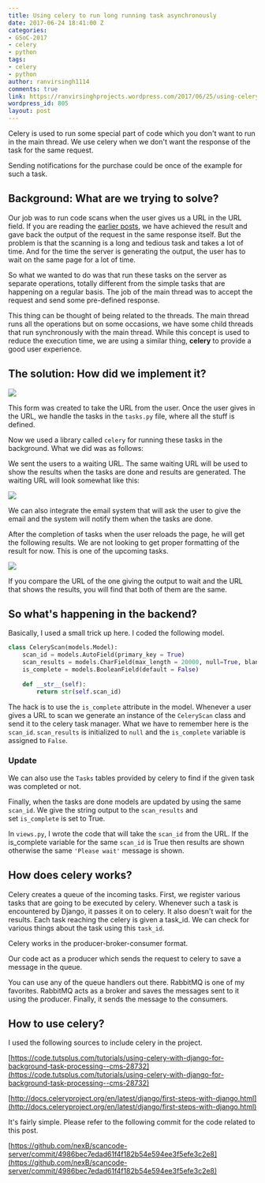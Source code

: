 ```yaml
---
title: Using celery to run long running task asynchronously
date: 2017-06-24 18:41:00 Z
categories:
- GSoC-2017
- celery
- python
tags:
- celery
- python
author: ranvirsingh1114
comments: true
link: https://ranvirsinghprojects.wordpress.com/2017/06/25/using-celery-to-run-long-running-task-asynchronously/
wordpress_id: 805
layout: post
---
```


Celery is used to run some special part of code which you don't want to run in the main thread. We use celery when we don't want the response of the task for the same request.

Sending notifications for the purchase could be once of the example for such a task.

## Background: What are we trying to solve?

Our job was to run code scans when the user gives us a URL in the URL field. If you are reading the [earlier posts](https://ranvir.xyz/blog/categories/#GSoC-2017), we have achieved the result and gave back the output of the request in the same response itself. But the problem is that the scanning is a long and tedious task and takes a lot of time. And for the time the server is generating the output, the user has to wait on the same page for a lot of time.

So what we wanted to do was that run these tasks on the server as separate operations, totally different from the simple tasks that are happening on a regular basis. The job of the main thread was to accept the request and send some pre-defined response.

This thing can be thought of being related to the threads. The main thread runs all the operations but on some occasions, we have some child threads that run synchronously with the main thread. While this concept is used to reduce the execution time, we are using a similar thing, **celery** to provide a good user experience.

## The solution: How did we implement it?

![](http://imgur.com/VXGTlPCl.png)

This form was created to take the URL from the user. Once the user gives in the URL, we handle the tasks in the `tasks.py` file, where all the stuff is defined.

Now we used a library called `celery` for running these tasks in the background. What we did was as follows:

We sent the users to a waiting URL. The same waiting URL will be used to show the results when the tasks are done and results are generated. The waiting URL will look somewhat like this:

![](http://imgur.com/im9Nufel.png)

We can also integrate the email system that will ask the user to give the email and the system will notify them when the tasks are done.

After the completion of tasks when the user reloads the page, he will get the following results. We are not looking to get proper formatting of the result for now. This is one of the upcoming tasks.

![](http://imgur.com/gLOyyEsl.png)

If you compare the URL of the one giving the output to wait and the URL that shows the results, you will find that both of them are the same.

## So what's happening in the backend?

Basically, I used a small trick up here. I coded the following model.

    
```python
class CeleryScan(models.Model):
    scan_id = models.AutoField(primary_key = True)
    scan_results = models.CharField(max_length = 20000, null=True, blank=True)
    is_complete = models.BooleanField(default = False)
    
    def __str__(self):
        return str(self.scan_id)
```


The hack is to use the `is_complete` attribute in the model. Whenever a user gives a URL to scan we generate an instance of the `CeleryScan` class and send it to the celery task manager. What we have to remember here is the `scan_id`. `scan_results` is initialized to `null` and the `is_complete` variable is assigned to `False`.

### Update

We can also use the `Tasks` tables provided by celery to find if the given task was completed or not.

Finally, when the tasks are done models are updated by using the same `scan_id`. We give the string output to the `scan_results` and set `is_complete` is set to True.

In `views.py`, I wrote the code that will take the `scan_id` from the URL. If the is_complete variable for the same `scan_id` is True then results are shown otherwise the same `'Please wait'` message is shown.

## How does celery works?

Celery creates a queue of the incoming tasks. First, we register various tasks that are going to be executed by celery. Whenever such a task is encountered by Django, it passes it on to celery. It also doesn't wait for the results. Each task reaching the celery is given a task_id. We can check for various things about the task using this `task_id`.

Celery works in the producer-broker-consumer format.

Our code act as a producer which sends the request to celery to save a message in the queue.

You can use any of the queue handlers out there. RabbitMQ is one of my favorites. RabbitMQ acts as a broker and saves the messages sent to it using the producer. Finally, it sends the message to the consumers.

## How to use celery?

I used the following sources to include celery in the project.

[https://code.tutsplus.com/tutorials/using-celery-with-django-for-background-task-processing--cms-28732](https://code.tutsplus.com/tutorials/using-celery-with-django-for-background-task-processing--cms-28732)

[http://docs.celeryproject.org/en/latest/django/first-steps-with-django.html](http://docs.celeryproject.org/en/latest/django/first-steps-with-django.html)

It's fairly simple. Please refer to the following commit for the code related to this post.

[https://github.com/nexB/scancode-server/commit/4986bec7edad61f4f182b54e594ee3f5efe3c2e8](https://github.com/nexB/scancode-server/commit/4986bec7edad61f4f182b54e594ee3f5efe3c2e8)
